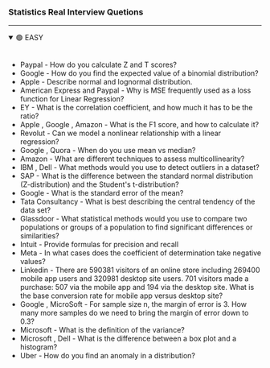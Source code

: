 ### Statistics Real Interview Quetions
---

<details open>
  <summary>🟢 EASY </summary>
    <br/>
  
  - Paypal - How do you calculate Z and T scores?
  - Google - How do you find the expected value of a binomial distribution?
  - Apple - Describe normal and lognormal distribution.
  - American Express and Paypal - Why is MSE frequently used as a loss function for Linear Regression?
  - EY - What is the correlation coefficient, and how much it has to be the ratio?
  - Apple , Google , Amazon - What is the F1 score, and how to calculate it?
  - Revolut - Can we model a nonlinear relationship with a linear regression?
  - Google , Quora - When do you use mean vs median?
  - Amazon - What are different techniques to assess multicollinearity?
  - IBM , Dell - What methods would you use to detect outliers in a dataset?
  - SAP - What is the difference between the standard normal distribution (Z-distribution) and the Student's t-distribution?
  - Google - What is the standard error of the mean?
  - Tata Consultancy - What is best describing the central tendency of the data set?
  - Glassdoor - What statistical methods would you use to compare two populations or groups of a population to find significant differences or similarities?
  - Intuit - Provide formulas for precision and recall
  - Meta - In what cases does the coefficient of determination take negative values?
  - Linkedin - There are 590381 visitors of an online store including 269400 mobile app users and 320981 desktop site users. 701 visitors made a purchase: 507 via the mobile app and 194 via the desktop site. What is the base conversion rate for mobile app versus desktop site?
  - Google , MicroSoft - For sample size n, the margin of error is 3. How many more samples do we need to bring the margin of error down to 0.3?
  - Microsoft - What is the definition of the variance?
  - Microsoft , Dell - What is the difference between a box plot and a histogram?
  - Uber - How do you find an anomaly in a distribution?
    
</details>
